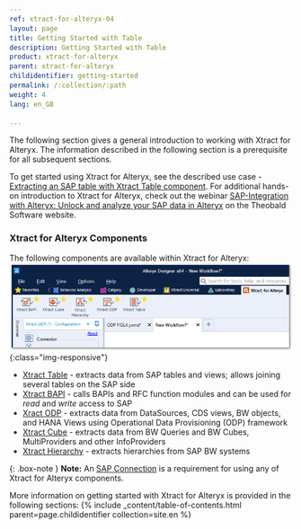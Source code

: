 ```yaml
---
ref: xtract-for-alteryx-04
layout: page
title: Getting Started with Table
description: Getting Started with Table
product: xtract-for-alteryx
parent: xtract-for-alteryx
childidentifier: getting-started
permalink: /:collection/:path
weight: 4
lang: en_GB

---
```

The following section gives a general introduction to working with Xtract for Alteryx. The information described in the following section is a prerequisite for all subsequent sections.

To get started using Xtract for Alteryx, see the described use case - [Extracting an SAP table with Xtract Table component](./use-case-extraction-with-table).
For additional hands-on introduction to Xtract for Alteryx, check out the webinar [SAP-Integration with Alteryx: Unlock and analyze your SAP data in Alteryx](https://www.theobald-software.com/en/xtract-for-alteryx-webinar-unlock-and-analyze-your-sap-data-in-alteryx) on the Theobald Software website.


### Xtract for Alteryx Components
The following components are available within Xtract for Alteryx:
![Xfa_components](/img/content/xfa/xfa_components_overview.png){:class="img-responsive"}

- [Xtract Table](../table) - extracts data from SAP tables and views; allows joining several tables on the SAP side
- [Xtract BAPI](../bapi) - calls BAPIs and RFC function modules and can be used for *read* and *write* access to SAP
- [Xract ODP](../odp) -  extracts data from DataSources, CDS views, BW objects, and HANA Views using Operational Data Provisioning (ODP) framework
- [Xtract Cube](../bw-cube) - extracts data from BW Queries and BW Cubes, MultiProviders and other InfoProviders
- [Xtract Hierarchy](../bwhierarchy) - extracts hierarchies from SAP BW systems

{: .box-note }
**Note:** An [SAP Connection](./sap-connection) is a requirement for using any of Xtract for Alteryx components.

More information on getting started with Xtract for Alteryx is provided in the following sections:
{% include _content/table-of-contents.html parent=page.childidentifier collection=site.en %}



